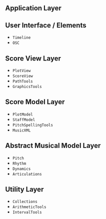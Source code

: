 
## Application Layer

## User Interface / Elements
- `Timeline`
- `OSC`

## Score View Layer
- `PlotView`
- `ScoreView`
- `PathTools`
- `GraphicsTools`

## Score Model Layer
- `PlotModel`
- `StaffModel`
- `PitchSpellingTools`
- `MusicXML`

## Abstract Musical Model Layer
- `Pitch`
- `Rhythm`
- `Dynamics`
- `Articulations`

## Utility Layer
- `Collections`
- `ArithmeticTools`
- `IntervalTools`
